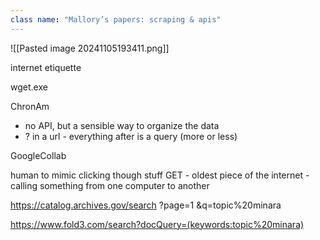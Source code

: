 ```yaml
---
class name: "Mallory’s papers: scraping & apis"
---
```

![[Pasted image 20241105193411.png]]



internet etiquette


wget.exe


ChronAm
- no API, but a sensible way to organize the data
- ? in a url - everything after is a query (more or less)


GoogleCollab

human to mimic clicking though stuff
GET - oldest piece of the internet - calling something from one computer to another

https://catalog.archives.gov/search
?page=1
&q=topic%20minara

https://www.fold3.com/search?docQuery=(keywords:topic%20minara)
